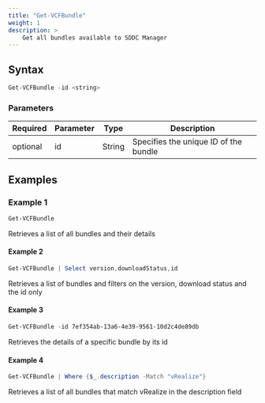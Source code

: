 ```yaml
---
title: "Get-VCFBundle"
weight: 1
description: >
    Get all bundles available to SDDC Manager
---
```


## Syntax
``` powershell
Get-VCFBundle -id <string>
```

### Parameters

| Required | Parameter  | Type     |  Description                                                   |
| ---------| -----------|----------| -------------------------------------------------------------- |
| optional | id         | String   | Specifies the unique ID of the bundle                          |

## Examples
### Example 1
``` powershell
Get-VCFBundle
```
Retrieves a list of all bundles and their details

#### Example 2
``` powershell
Get-VCFBundle | Select version,downloadStatus,id  
```
Retrieves a list of bundles and filters on the version, download status and the id only

#### Example 3
``` powershell
Get-VCFBundle -id 7ef354ab-13a6-4e39-9561-10d2c4de89db   
```
Retrieves the details of a specific bundle by its id

#### Example 4
``` powershell
Get-VCFBundle | Where {$_.description -Match "vRealize"}
```
Retrieves a list of all bundles that match vRealize in the description field